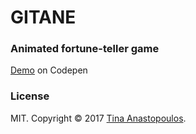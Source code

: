 # GITANE

### Animated fortune-teller game

[Demo](https://codepen.io/TWAIN/full/MpoYBr/) on Codepen

### License
MIT. Copyright &copy; 2017 [Tina Anastopoulos](http://twitter.com/arctwain).
